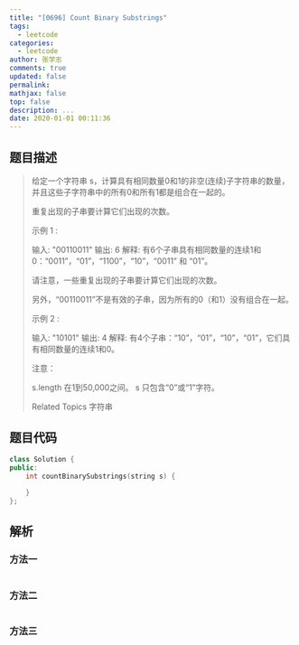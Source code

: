 ```yaml
---
title: "[0696] Count Binary Substrings"
tags:
  - leetcode
categories:
  - leetcode
author: 张学志
comments: true
updated: false
permalink:
mathjax: false
top: false
description: ...
date: 2020-01-01 00:11:36
---
```


## 题目描述

> 给定一个字符串 s，计算具有相同数量0和1的非空(连续)子字符串的数量，并且这些子字符串中的所有0和所有1都是组合在一起的。 
> 
> 重复出现的子串要计算它们出现的次数。 
> 
> 示例 1 : 
> 
> 
> 输入: "00110011"
> 输出: 6
> 解释: 有6个子串具有相同数量的连续1和0：“0011”，“01”，“1100”，“10”，“0011” 和 “01”。
> 
> 请注意，一些重复出现的子串要计算它们出现的次数。
> 
> 另外，“00110011”不是有效的子串，因为所有的0（和1）没有组合在一起。
> 
> 
> 示例 2 : 
> 
> 
> 输入: "10101"
> 输出: 4
> 解释: 有4个子串：“10”，“01”，“10”，“01”，它们具有相同数量的连续1和0。
> 
> 
> 注意： 
> 
> 
> s.length 在1到50,000之间。 
> s 只包含“0”或“1”字符。 
> 
> Related Topics 字符串

## 题目代码

```cpp
class Solution {
public:
    int countBinarySubstrings(string s) {
        
    }
};
```

## 解析

### 方法一

```cpp

```

### 方法二

```cpp

```

### 方法三

```cpp

```

